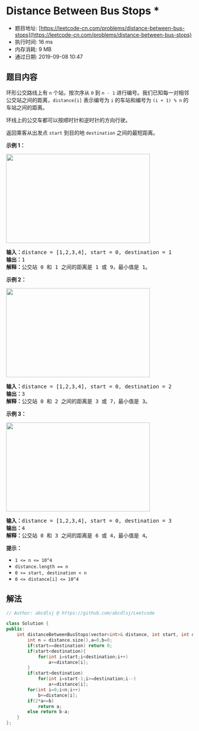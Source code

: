 # Distance Between Bus Stops *
- 题目地址: [https://leetcode-cn.com/problems/distance-between-bus-stops](https://leetcode-cn.com/problems/distance-between-bus-stops)
- 执行时间: 16 ms
- 内存消耗: 9 MB
- 通过日期: 2019-09-08 10:47

## 题目内容
<p>环形公交路线上有 <code>n</code> 个站，按次序从 <code>0</code> 到 <code>n - 1</code> 进行编号。我们已知每一对相邻公交站之间的距离，<code>distance[i]</code> 表示编号为 <code>i</code> 的车站和编号为 <code>(i + 1) % n</code> 的车站之间的距离。</p>

<p>环线上的公交车都可以按顺时针和逆时针的方向行驶。</p>

<p>返回乘客从出发点 <code>start</code> 到目的地 <code>destination</code> 之间的最短距离。</p>



<p><strong>示例 1：</strong></p>

<p><img alt="" src="https://assets.leetcode-cn.com/aliyun-lc-upload/uploads/2019/09/08/untitled-diagram-1.jpg" style="height: 240px; width: 388px;"></p>

<pre><strong>输入：</strong>distance = [1,2,3,4], start = 0, destination = 1
<strong>输出：</strong>1
<strong>解释：</strong>公交站 0 和 1 之间的距离是 1 或 9，最小值是 1。</pre>



<p><strong>示例 2：</strong></p>

<p><img alt="" src="https://assets.leetcode-cn.com/aliyun-lc-upload/uploads/2019/09/08/untitled-diagram-1-1.jpg" style="height: 240px; width: 388px;"></p>

<pre><strong>输入：</strong>distance = [1,2,3,4], start = 0, destination = 2
<strong>输出：</strong>3
<strong>解释：</strong>公交站 0 和 2 之间的距离是 3 或 7，最小值是 3。
</pre>



<p><strong>示例 3：</strong></p>

<p><img alt="" src="https://assets.leetcode-cn.com/aliyun-lc-upload/uploads/2019/09/08/untitled-diagram-1-2.jpg" style="height: 240px; width: 388px;"></p>

<pre><strong>输入：</strong>distance = [1,2,3,4], start = 0, destination = 3
<strong>输出：</strong>4
<strong>解释：</strong>公交站 0 和 3 之间的距离是 6 或 4，最小值是 4。
</pre>



<p><strong>提示：</strong></p>

<ul>
	<li><code>1 <= n <= 10^4</code></li>
	<li><code>distance.length == n</code></li>
	<li><code>0 <= start, destination < n</code></li>
	<li><code>0 <= distance[i] <= 10^4</code></li>
</ul>


## 解法
```cpp
// Author: abcdlsj @ https://github.com/abcdlsj/Leetcode

class Solution {
public:
    int distanceBetweenBusStops(vector<int>& distance, int start, int destination) {
        int n = distance.size(),a=0,b=0;
        if(start==destination) return 0;
        if(start<destination){
            for(int i=start;i<destination;i++)
                a+=distance[i];
        }
        if(start>destination)
            for(int i=start-1;i>=destination;i--)
                a+=distance[i];
        for(int i=0;i<n;i++)
            b+=distance[i];
        if(2*a<=b)
            return a;
        else return b-a;
    }
};

```
